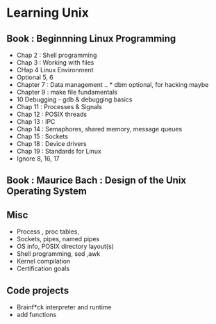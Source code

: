 # Learning Unix

## Book : Beginnning Linux Programming
* Chap 2 : Shell programming
* Chap 3 : Working with files
* CHap 4 Linux Environment
* Optional 5, 6
* Chapter 7 : Data management
.. * dbm optional, for hacking maybe
* Chapter 9 : make file fundamentals
* 10 Debugging - gdb & debugging basics
* Chap 11 : Processes & Signals
* Chap 12 : POSIX threads
* Chap 13 : IPC
* Chap 14 : Semaphores, shared memory, message queues
* Chap 15 : Sockets
* Chap 18 : Device drivers
* Chap 19 : Standards for Linux
* Ignore 8, 16, 17

## Book : Maurice Bach : Design of the Unix Operating System

## Misc
* Process , proc tables, 
* Sockets, pipes, named pipes
* OS info, POSIX directory layout(s)
* Shell programming, sed ,awk 
* Kernel compilation
* Certification goals

## Code projects
* Brainf*ck interpreter and runtime
* add functions
